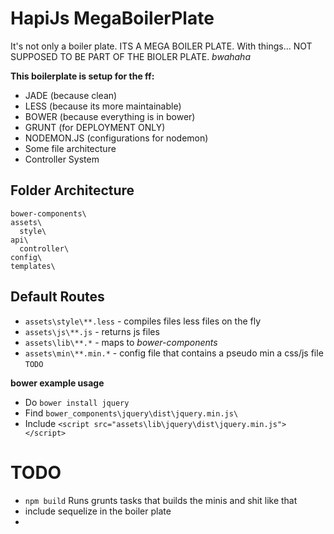 # HapiJs MegaBoilerPlate

It's not only a boiler plate. ITS A MEGA BOILER PLATE. With things... NOT SUPPOSED TO BE PART OF THE BIOLER PLATE. *bwahaha*

**This boilerplate is setup for the ff:**
* JADE (because clean)
* LESS (because its more maintainable)
* BOWER (because everything is in bower)
* GRUNT (for DEPLOYMENT ONLY)
* NODEMON.JS (configurations for nodemon)
* Some file architecture
* Controller System


## Folder Architecture
```
bower-components\
assets\
  style\
api\
  controller\
config\
templates\
```
## Default Routes
* `assets\style\**.less`  - compiles files less files on the fly
* `assets\js\**.js`       - returns js files
* `assets\lib\**.*`       - maps to *bower-components*
* `assets\min\**.min.*`   - config file that contains a pseudo min a css/js file `TODO`

**bower example usage**
* Do `bower install jquery`
* Find `bower_components\jquery\dist\jquery.min.js\`
* Include `<script src="assets\lib\jquery\dist\jquery.min.js"></script>`

# TODO
* `npm build` Runs grunts tasks that builds the minis and shit like that
* include sequelize in the boiler plate
*
